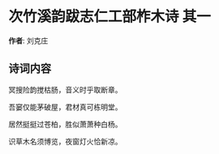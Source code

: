 # 次竹溪韵跋志仁工部柞木诗  其一

**作者**: 刘克庄

## 诗词内容

冥搜险韵搅枯肠，音义时乎取断章。

吾窭仅能茅破屋，君材真可栋明堂。

居然挺挺过苍柏，胜似萧萧种白杨。

识草木名须博览，夜窗灯火恰新凉。

